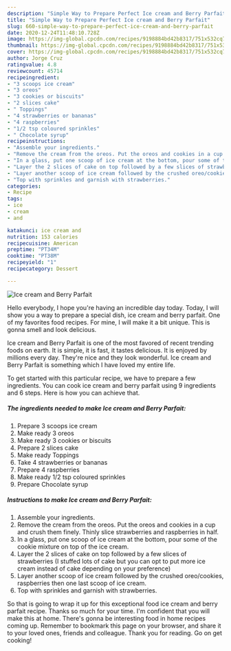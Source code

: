 ```yaml
---
description: "Simple Way to Prepare Perfect Ice cream and Berry Parfait"
title: "Simple Way to Prepare Perfect Ice cream and Berry Parfait"
slug: 660-simple-way-to-prepare-perfect-ice-cream-and-berry-parfait
date: 2020-12-24T11:48:10.728Z
image: https://img-global.cpcdn.com/recipes/9198884bd42b8317/751x532cq70/ice-cream-and-berry-parfait-recipe-main-photo.jpg
thumbnail: https://img-global.cpcdn.com/recipes/9198884bd42b8317/751x532cq70/ice-cream-and-berry-parfait-recipe-main-photo.jpg
cover: https://img-global.cpcdn.com/recipes/9198884bd42b8317/751x532cq70/ice-cream-and-berry-parfait-recipe-main-photo.jpg
author: Jorge Cruz
ratingvalue: 4.8
reviewcount: 45714
recipeingredient:
- "3 scoops ice cream"
- "3 oreos"
- "3 cookies or biscuits"
- "2 slices cake"
- " Toppings"
- "4 strawberries or bananas"
- "4 raspberries"
- "1/2 tsp coloured sprinkles"
- " Chocolate syrup"
recipeinstructions:
- "Assemble your ingredients."
- "Remove the cream from the oreos. Put the oreos and cookies in a cup and crush them finely. Thinly slice strawberries and raspberries in half."
- "In a glass, put one scoop of ice cream at the bottom, pour some of the cookie mixture on top of the ice cream."
- "Layer the 2 slices of cake on top followed by a few slices of strawberries (I stuffed lots of cake but you can opt to put more ice cream instead of cake depending on your preference)"
- "Layer another scoop of ice cream followed by the crushed oreo/cookies, raspberries then one last scoop of ice cream."
- "Top with sprinkles and garnish with strawberries."
categories:
- Recipe
tags:
- ice
- cream
- and

katakunci: ice cream and 
nutrition: 153 calories
recipecuisine: American
preptime: "PT34M"
cooktime: "PT38M"
recipeyield: "1"
recipecategory: Dessert

---
```



![Ice cream and Berry Parfait](https://img-global.cpcdn.com/recipes/9198884bd42b8317/751x532cq70/ice-cream-and-berry-parfait-recipe-main-photo.jpg)

Hello everybody, I hope you're having an incredible day today. Today, I will show you a way to prepare a special dish, ice cream and berry parfait. One of my favorites food recipes. For mine, I will make it a bit unique. This is gonna smell and look delicious.



Ice cream and Berry Parfait is one of the most favored of recent trending foods on earth. It is simple, it is fast, it tastes delicious. It is enjoyed by millions every day. They're nice and they look wonderful. Ice cream and Berry Parfait is something which I have loved my entire life.


To get started with this particular recipe, we have to prepare a few ingredients. You can cook ice cream and berry parfait using 9 ingredients and 6 steps. Here is how you can achieve that.

<!--inarticleads1-->

##### The ingredients needed to make Ice cream and Berry Parfait:

1. Prepare 3 scoops ice cream
1. Make ready 3 oreos
1. Make ready 3 cookies or biscuits
1. Prepare 2 slices cake
1. Make ready  Toppings
1. Take 4 strawberries or bananas
1. Prepare 4 raspberries
1. Make ready 1/2 tsp coloured sprinkles
1. Prepare  Chocolate syrup




<!--inarticleads2-->

##### Instructions to make Ice cream and Berry Parfait:

1. Assemble your ingredients.
1. Remove the cream from the oreos. Put the oreos and cookies in a cup and crush them finely. Thinly slice strawberries and raspberries in half.
1. In a glass, put one scoop of ice cream at the bottom, pour some of the cookie mixture on top of the ice cream.
1. Layer the 2 slices of cake on top followed by a few slices of strawberries (I stuffed lots of cake but you can opt to put more ice cream instead of cake depending on your preference)
1. Layer another scoop of ice cream followed by the crushed oreo/cookies, raspberries then one last scoop of ice cream.
1. Top with sprinkles and garnish with strawberries.




So that is going to wrap it up for this exceptional food ice cream and berry parfait recipe. Thanks so much for your time. I'm confident that you will make this at home. There's gonna be interesting food in home recipes coming up. Remember to bookmark this page on your browser, and share it to your loved ones, friends and colleague. Thank you for reading. Go on get cooking!
